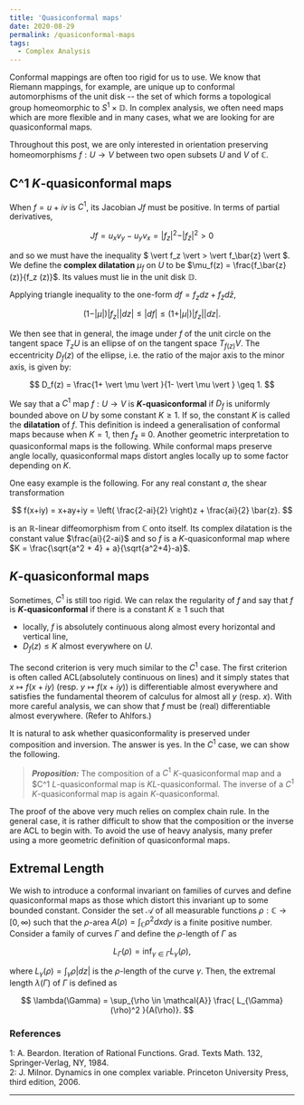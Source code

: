 ```yaml
---
title: 'Quasiconformal maps'
date: 2020-08-29
permalink: /quasiconformal-maps
tags:
  - Complex Analysis
---
```


Conformal mappings are often too rigid for us to use. We know that Riemann mappings, for example, are unique up to conformal automorphisms of the unit disk -- the set of which forms a topological group homeomorphic to $S^1 \times \mathbb{D}$. In complex analysis, we often need maps which are more flexible and in many cases, what we are looking for are quasiconformal maps.

Throughout this post, we are only interested in orientation preserving homeomorphisms $f: U \to V$ between two open subsets $U$ and $V$ of $\mathbb{C}$.

## C^1 $K$-quasiconformal maps

When $f=u+iv$ is $C^1$, its Jacobian $Jf$ must be positive. In terms of partial derivatives,

$$
Jf = u_x v_y - u_y v_x =  \vert f_z \vert^2 -  \vert f_\bar{z} \vert^2 > 0
$$

and so we must have the inequality $ \vert f_z \vert  >  \vert f_\bar{z} \vert $. We define the **complex dilatation** $\mu_f$ on $U$ to be $\mu_f(z) = \frac{f_\bar{z}(z)}{f_z (z)}$. Its values must lie in the unit disk $\mathbb{D}$.

Applying triangle inequality to the one-form $df = f_z dz + f_{\bar{z}} d\bar{z}$,

$$
(1- \vert \mu \vert )  \vert f_z \vert   \vert dz \vert  \leq  \vert df \vert  \leq (1+ \vert \mu \vert )  \vert f_z \vert   \vert dz \vert .
$$

We then see that in general, the image under $f$ of the unit circle on the tangent space $T_z U$ is an ellipse of on the tangent space $T_{f(z)} V$. The eccentricity $D_f(z)$ of the ellipse, i.e. the ratio of the major axis to the minor axis, is given by:

$$
D_f(z) = \frac{1+ \vert \mu \vert }{1- \vert \mu \vert } \geq 1.
$$

We say that a $C^1$ map $f: U \to V$ is **$K$-quasiconformal** if $D_f$ is uniformly bounded above on $U$ by some constant $K\geq 1$. If so, the constant $K$ is called the **dilatation** of $f$. This definition is indeed a generalisation of conformal maps because when $K=1$, then $f_{\bar{z}} \equiv 0$. Another geometric interpretation to quasiconformal maps is the following. While conformal maps preserve angle locally, quasiconformal maps distort angles locally up to some factor depending on $K$.

One easy example is the following. For any real constant $a$, the shear transformation

$$
f(x+iy) = x+ay+iy = \left( \frac{2-ai}{2} \right)z + \frac{ai}{2} \bar{z}.
$$

is an $\mathbb{R}$-linear diffeomorphism from $\mathbb{C}$ onto itself. Its complex dilatation is the constant value $\frac{ai}{2-ai}$ and so $f$ is a $K$-quasiconformal map where $K = \frac{\sqrt{a^2 + 4} + a}{\sqrt{a^2+4}-a}$.

## $K$-quasiconformal maps

Sometimes, $C^1$ is still too rigid. We can relax the regularity of $f$ and say that $f$ is **$K$-quasiconformal** if there is a constant $K\geq 1$ such that
* locally, $f$ is absolutely continuous along almost every horizontal and vertical line,
* $D_f(z) \leq K$ almost everywhere on $U$.

The second criterion is very much similar to the $C^1$ case. The first criterion is often called ACL(absolutely continuous on lines) and it simply states that $x \mapsto f(x+iy)$ (resp. $y \mapsto f(x+iy)$) is differentiable almost everywhere and satisfies the fundamental theorem of calculus for almost all $y$ (resp. $x$). With more careful analysis, we can show that $f$ must be (real) differentiable almost everywhere. (Refer to Ahlfors.)

It is natural to ask whether quasiconformality is preserved under composition and inversion. The answer is yes. In the $C^1$ case, we can show the following.

> **_Proposition:_** The composition of a $C^1$ $K$-quasiconformal map and a $C^1 $L$-quasiconformal map is $KL$-quasiconformal. The inverse of a $C^1$ $K$-quasiconformal map is again $K$-quasiconformal.

The proof of the above very much relies on complex chain rule. In the general case, it is rather difficult to show that the composition or the inverse are ACL to begin with. To avoid the use of heavy analysis, many prefer using a more geometric definition of quasiconformal maps.

## Extremal Length

We wish to introduce a conformal invariant on families of curves and define quasiconformal maps as those which distort this invariant up to some bounded constant. Consider the set $\mathcal{A}$ of all measurable functions $\rho: \mathbb{C} \to [0,\infty)$ such that the $\rho$-area $A(\rho) = \int_{\mathbb{C}} \rho^2 dx dy$ is a finite positive number. Consider a family of curves $\Gamma$ and define the $\rho$-length of $\Gamma$ as

$$
L_{\Gamma} (\rho) = \inf_{\gamma \in \Gamma} L_{\gamma}(\rho),
$$

where $L_{\gamma}(\rho) = \int_\gamma \rho \vert dz \vert$ is the $\rho$-length of the curve $\gamma$. Then, the extremal length $\lambda(\Gamma)$ of $\Gamma$ is defined as

$$
\lambda(\Gamma) = \sup_{\rho \in \mathcal{A}} \frac{ L_{\Gamma}(\rho)^2 }{A(\rho)}.
$$



### References

<a name="fn1">1</a>: A. Beardon. Iteration of Rational Functions. Grad. Texts Math. 132, Springer-Verlag, NY, 1984.  
<a name="fn2">2</a>: J. Milnor. Dynamics in one complex variable. Princeton University Press, third edition, 2006.  

------
